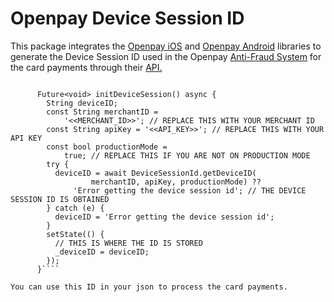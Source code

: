 # Openpay Device Session ID
This package integrates the [Openpay iOS](https://github.com/open-pay/openpay-swift-ioshttp:// "Openpay iOS") and [Openpay Android](https://github.com/open-pay/openpay-android "Openpay Android") libraries to generate the Device Session ID used in the Openpay [Anti-Fraud System](https://documents.openpay.mx/docs/fraud-tool.html "Anti-Fraud System") for the card payments through their [API.](https://documents.openpay.mx/docs/api/ "API.")

````

      Future<void> initDeviceSession() async {
        String deviceID;
        const String merchantID =
            '<<MERCHANT_ID>>'; // REPLACE THIS WITH YOUR MERCHANT ID
        const String apiKey = '<<API_KEY>>'; // REPLACE THIS WITH YOUR API KEY
        const bool productionMode =
            true; // REPLACE THIS IF YOU ARE NOT ON PRODUCTION MODE
        try {
          deviceID = await DeviceSessionId.getDeviceID(
                  merchantID, apiKey, productionMode) ??
              'Error getting the device session id'; // THE DEVICE SESSION ID IS OBTAINED
        } catch (e) {
          deviceID = 'Error getting the device session id';
        }
        setState(() {
          // THIS IS WHERE THE ID IS STORED
          _deviceID = deviceID;
        });
      }````

You can use this ID in your json to process the card payments.